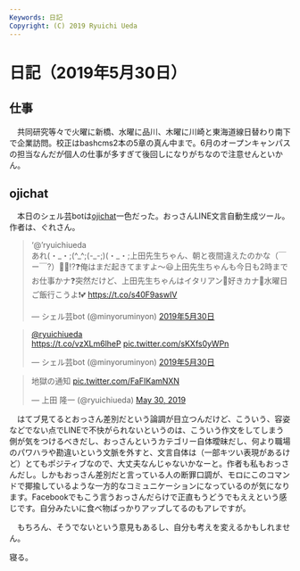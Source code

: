```yaml
---
Keywords: 日記
Copyright: (C) 2019 Ryuichi Ueda
---
```


# 日記（2019年5月30日）

## 仕事

　共同研究等々で火曜に新橋、水曜に品川、木曜に川崎と東海道線日替わり南下で企業訪問。校正はbashcms2本の5章の真ん中まで。6月のオープンキャンパスの担当なんだが個人の仕事が多すぎて後回しになりがちなので注意せんといかん。

## ojichat

　本日のシェル芸botは[ojichat](https://github.com/greymd/ojichat)一色だった。おっさんLINE文言自動生成ツール。作者は、ぐれさん。

<blockquote class="twitter-tweet" data-lang="ja"><p lang="ja" dir="ltr">‘@’ryuichiueda<br>あれ(・_・;(^_^;(-_-;)(・_・;上田先生ちゃん、朝と夜間違えたのかな（￣ー￣?）🤔😜⁉️❓俺はまだ起きてますよ〜😃上田先生ちゃんも今日も2時までお仕事かナ❓突然だけど、上田先生ちゃんはイタリアン🍝好きカナ🤔水曜日ご飯行こうよ❗💕 <a href="https://t.co/s40F9aswIV">https://t.co/s40F9aswIV</a></p>&mdash; シェル芸bot (@minyoruminyon) <a href="https://twitter.com/minyoruminyon/status/1134072510960418816?ref_src=twsrc%5Etfw">2019年5月30日</a></blockquote>
<script async src="https://platform.twitter.com/widgets.js" charset="utf-8"></script>


<blockquote class="twitter-tweet" data-lang="ja"><p lang="und" dir="ltr"><a href="https://twitter.com/ryuichiueda?ref_src=twsrc%5Etfw">@ryuichiueda</a><br> <a href="https://t.co/vzXLm6lheP">https://t.co/vzXLm6lheP</a> <a href="https://t.co/sKXfs0yWPn">pic.twitter.com/sKXfs0yWPn</a></p>&mdash; シェル芸bot (@minyoruminyon) <a href="https://twitter.com/minyoruminyon/status/1134074930532716544?ref_src=twsrc%5Etfw">2019年5月30日</a></blockquote>
<script async src="https://platform.twitter.com/widgets.js" charset="utf-8"></script>

<blockquote class="twitter-tweet" data-partner="tweetdeck"><p lang="ja" dir="ltr">地獄の通知 <a href="https://t.co/FaFIKamNXN">pic.twitter.com/FaFIKamNXN</a></p>&mdash; 上田 隆一 (@ryuichiueda) <a href="https://twitter.com/ryuichiueda/status/1133943948278345729?ref_src=twsrc%5Etfw">May 30, 2019</a></blockquote>
<script async src="https://platform.twitter.com/widgets.js" charset="utf-8"></script>


　はてブ見てるとおっさん差別だという論調が目立つんだけど、こういう、容姿などでない点でLINEで不快がられないというのは、こういう作文をしてしまう側が気をつけるべきだし、おっさんというカテゴリー自体曖昧だし、何より職場のパワハラや勘違いという文脈を外すと、文言自体は（一部キツい表現があるけど）とてもポジティブなので、大丈夫なんじゃないかなーと。作者も私もおっさんだし。しかもおっさん差別だと言っている人の断罪口調が、モロにこのコマンドで揶揄しているような一方的なコミュニケーションになっているのが気になります。Facebookでもこう言うおっさんだらけで正直もうどうでもええという感じです。自分みたいに食べ物ばっかりアップしてるのもアレですが。

　もちろん、そうでないという意見もあるし、自分も考えを変えるかもしれません。


寝る。



